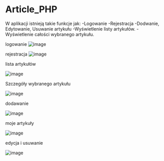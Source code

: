 # Article_PHP
W aplikacji istnieją takie funkcje jak:
  -Logowanie
  -Rejestracja
  -Dodwanie, Edytowanie, Usuwanie artykułu
  -Wyświetlenie listy artykułów.
  -Wyświetlenie całości wybranego artykułu.
  
  logowanie
  ![image](https://user-images.githubusercontent.com/71638473/158161128-4521c0d9-015e-4e9e-a004-62f2822bb200.png)
  
  rejestracja
  ![image](https://user-images.githubusercontent.com/71638473/158161377-d73c31c6-ceaf-4950-8663-4560197601ed.png)
  
  lista artykułów
  
  ![image](https://user-images.githubusercontent.com/71638473/158161493-edb47112-c26b-4bdf-acf9-949c8095b1a8.png)

  Szczegóły wybranego artykułu
  
  ![image](https://user-images.githubusercontent.com/71638473/158161583-4c55ffcd-5425-4a0e-be4d-d204b9e7339a.png)

  dodawanie
  
  ![image](https://user-images.githubusercontent.com/71638473/158161613-32ef5282-cc53-4253-b5ec-3098a8aaa920.png)

  moje artykuły
  
  ![image](https://user-images.githubusercontent.com/71638473/158161718-026c04cc-6fbe-40c1-a419-888f4be6bf2f.png)

  edycja i usuwanie
  
  ![image](https://user-images.githubusercontent.com/71638473/158161767-4e85ecc6-8d19-42b5-be0e-ebb573ea3617.png)

